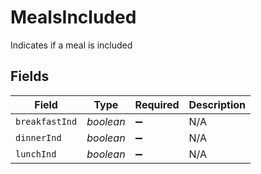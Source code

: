 # MealsIncluded

Indicates if a meal is included


## Fields

| Field              | Type               | Required           | Description        |
| ------------------ | ------------------ | ------------------ | ------------------ |
| `breakfastInd`     | *boolean*          | :heavy_minus_sign: | N/A                |
| `dinnerInd`        | *boolean*          | :heavy_minus_sign: | N/A                |
| `lunchInd`         | *boolean*          | :heavy_minus_sign: | N/A                |
